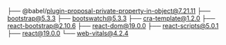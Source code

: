 ├── @babel/plugin-proposal-private-property-in-object@7.21.11
├── bootstrap@5.3.3
├── bootswatch@5.3.3
├── cra-template@1.2.0
├── react-bootstrap@2.10.6
├── react-dom@19.0.0
├── react-scripts@5.0.1
├── react@19.0.0
└── web-vitals@4.2.4

